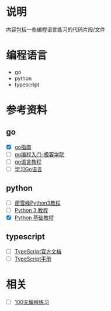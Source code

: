 # 说明
内容包括一些编程语言练习的代码片段/文件

# 编程语言
- go
- python
- typescript

# 参考资料
## go
- [x] [go指南](http://tour.studygolang.com/list)
- [ ] [go编程入门-极客学院](http://wiki.jikexueyuan.com/project/the-way-to-go/preface.html)
- [ ] [go语言教程](http://www.runoob.com/go/go-tutorial.html)
- [ ] [学习Go语言]()

## python
- [ ] [廖雪峰Python3教程](https://www.liaoxuefeng.com/wiki/0014316089557264a6b348958f449949df42a6d3a2e542c000)
- [ ] [Python 3 教程](http://www.runoob.com/python3/python3-tutorial.html)
- [x] [Python 基础教程](http://www.runoob.com/python/python-tutorial.html)

## typescript
- [ ] [TypeScript官方文档](https://www.tslang.cn/docs/home.html)
- [ ] [TypeScript手册](https://legacy.gitbook.com/book/zhongsp/typescript-handbook/details)

# 相关
- [ ] [100天编程练习](https://github.com/kallaway/100-days-of-code/blob/master/intl/ch/README.md)

